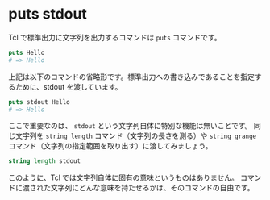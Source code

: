 # puts stdout

Tcl で標準出力に文字列を出力するコマンドは `puts` コマンドです。

```tcl
puts Hello
# => Hello
```

上記は以下のコマンドの省略形です。標準出力への書き込みであることを指定するために、stdout を渡しています。

```tcl
puts stdout Hello
# => Hello
```

ここで重要なのは、 `stdout` という文字列自体に特別な機能は無いことです。
同じ文字列を `string length` コマンド（文字列の長さを測る）や `string grange` コマンド（文字列の指定範囲を取り出す）に渡してみましょう。

```tcl
string length stdout
```

このように、Tcl では文字列自体に固有の意味というものはありません。
コマンドに渡された文字列にどんな意味を持たせるかは、そのコマンドの自由です。

